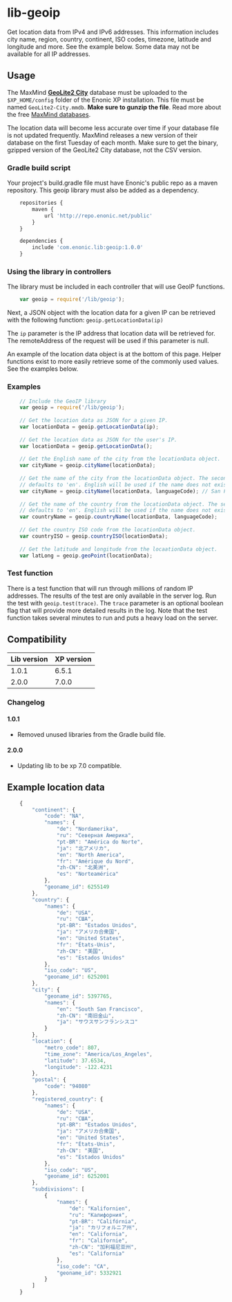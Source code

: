# lib-geoip 

Get location data from IPv4 and IPv6 addresses. This information includes city name, region, country, continent, ISO codes, timezone, latitude and longitude and more. See the example below. Some data may not be available for all IP addresses.

## Usage

The MaxMind **[GeoLite2 City](http://geolite.maxmind.com/download/geoip/database/GeoLite2-City.mmdb.gz)** database must be uploaded to the `$XP_HOME/config` folder of the Enonic XP installation. This file must be named `GeoLite2-City.mmdb`. 
**Make sure to gunzip the file**. Read more about the free [MaxMind databases](https://dev.maxmind.com/geoip/geoip2/geolite2/).

The location data will become less accurate over time if your database file is not updated frequently. MaxMind releases a new version of their database on the first Tuesday of each month. 
Make sure to get the binary, gzipped version of the GeoLite2 City database, not the CSV version. 

### Gradle build script

Your project's build.gradle file must have Enonic's public repo as a maven repository. This geoip library must also be added as a dependency. 

```javascript
    repositories {
        maven {
            url 'http://repo.enonic.net/public'
        }
    }

    dependencies {
        include 'com.enonic.lib:geoip:1.0.0'
    }
```

### Using the library in controllers

The library must be included in each controller that will use GeoIP functions.

```javascript
    var geoip = require('/lib/geoip');
```

Next, a JSON object with the location data for a given IP can be retrieved with the following function: 
`geoip.getLocationData(ip)` 

The `ip` parameter is the IP address that location data will be retrieved for. The remoteAddress of the request will be used if this parameter is null.

An example of the location data object is at the bottom of this page. Helper functions exist to more easily retrieve some of the commonly used values. See the examples below.

### Examples

```javascript
    // Include the GeoIP library
    var geoip = require('/lib/geoip');
    
    // Get the location data as JSON for a given IP.
    var locationData = geoip.getLocationData(ip);
    
    // Get the location data as JSON for the user's IP.
    var locationData = geoip.getLocationData(); 
    
    // Get the English name of the city from the locationData object.
    var cityName = geoip.cityName(locationData);
    
    // Get the name of the city from the locationData object. The second parameter is optional and 
    // defaults to 'en'. English will be used if the name does not exist in the requested language.
    var cityName = geoip.cityName(locationData, languageCode); // San Francisco
    
    // Get the name of the country from the locationData object. The second parameter is optional and 
    // defaults to 'en'. English will be used if the name does not exist in the requested language.
    var countryName = geoip.countryName(locationData, languageCode);
    
    // Get the country ISO code from the locationData object.
    var countryISO = geoip.countryISO(locationData);
    
    // Get the latitude and longitude from the locaationData object.
    var latLong = geoip.geoPoint(locationData);
```    

### Test function

There is a test function that will run through millions of random IP addresses. The results of the test are only available in the server log. Run the test 
with `geoip.test(trace)`. The `trace` parameter is an optional boolean flag that will provide more detailed results in the log. Note that the test function
takes several minutes to run and puts a heavy load on the server.

## Compatibility

| Lib version   | XP version |
| ------------- | ---------- |
| 1.0.1         | 6.5.1      |
| 2.0.0         | 7.0.0      |

### Changelog

#### 1.0.1

* Removed unused libraries from the Gradle build file.

#### 2.0.0

* Updating lib to be xp 7.0 compatible.

## Example location data

```javascript
    {
        "continent": {
            "code": "NA",
            "names": {
                "de": "Nordamerika",
                "ru": "Северная Америка",
                "pt-BR": "América do Norte",
                "ja": "北アメリカ",
                "en": "North America",
                "fr": "Amérique du Nord",
                "zh-CN": "北美洲",
                "es": "Norteamérica"
            },
            "geoname_id": 6255149
        },
        "country": {
            "names": {
                "de": "USA",
                "ru": "США",
                "pt-BR": "Estados Unidos",
                "ja": "アメリカ合衆国",
                "en": "United States",
                "fr": "États-Unis",
                "zh-CN": "美国",
                "es": "Estados Unidos"
            },
            "iso_code": "US",
            "geoname_id": 6252001
        },
        "city": {
            "geoname_id": 5397765,
            "names": {
                "en": "South San Francisco",
                "zh-CN": "南旧金山",
                "ja": "サウスサンフランシスコ"
            }
        },
        "location": {
            "metro_code": 807,
            "time_zone": "America/Los_Angeles",
            "latitude": 37.6534,
            "longitude": -122.4231
        },
        "postal": {
            "code": "94080"
        },
        "registered_country": {
            "names": {
                "de": "USA",
                "ru": "США",
                "pt-BR": "Estados Unidos",
                "ja": "アメリカ合衆国",
                "en": "United States",
                "fr": "États-Unis",
                "zh-CN": "美国",
                "es": "Estados Unidos"
            },
            "iso_code": "US",
            "geoname_id": 6252001
        },
        "subdivisions": [
            {
                "names": {
                    "de": "Kalifornien",
                    "ru": "Калифорния",
                    "pt-BR": "Califórnia",
                    "ja": "カリフォルニア州",
                    "en": "California",
                    "fr": "Californie",
                    "zh-CN": "加利福尼亚州",
                    "es": "California"
                },
                "iso_code": "CA",
                "geoname_id": 5332921
            }
        ]
    }
```